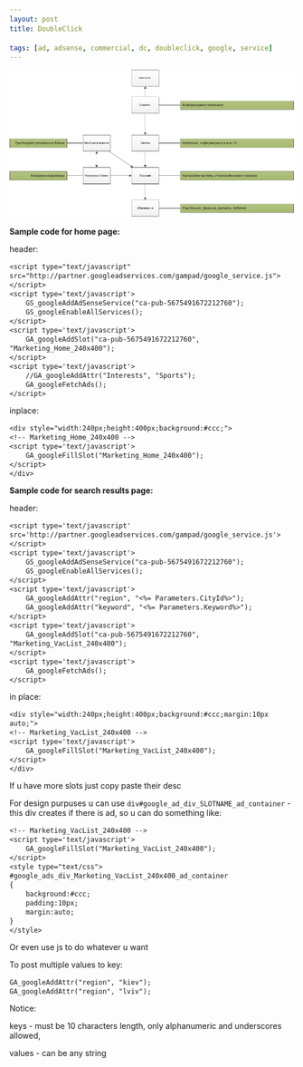 ```yaml
---
layout: post
title: DoubleClick

tags: [ad, adsense, commercial, dc, doubleclick, google, service]
---
```


![screenshot](/images/wp/DoubleClick.png)

**Sample code for home page:**

header:

    <script type="text/javascript" src="http://partner.googleadservices.com/gampad/google_service.js"></script>
    <script type='text/javascript'>
        GS_googleAddAdSenseService("ca-pub-5675491672212760");
        GS_googleEnableAllServices();
    </script>
    <script type='text/javascript'>
        GA_googleAddSlot("ca-pub-5675491672212760", "Marketing_Home_240x400");
    </script>
    <script type='text/javascript'>
        //GA_googleAddAttr("Interests", "Sports");
        GA_googleFetchAds();
    </script>

inplace:

    <div style="width:240px;height:400px;background:#ccc;">
    <!-- Marketing_Home_240x400 -->
    <script type='text/javascript'>
        GA_googleFillSlot("Marketing_Home_240x400");
    </script>
    </div>

**Sample code for search results page:**

header:

    <script type='text/javascript' src='http://partner.googleadservices.com/gampad/google_service.js'>
    </script>
    <script type='text/javascript'>
        GS_googleAddAdSenseService("ca-pub-5675491672212760");
        GS_googleEnableAllServices();
    </script>
    <script type='text/javascript'>
        GA_googleAddAttr("region", "<%= Parameters.CityId%>");
        GA_googleAddAttr("keyword", "<%= Parameters.Keyword%>");
    </script>
    <script type='text/javascript'>
        GA_googleAddSlot("ca-pub-5675491672212760", "Marketing_VacList_240x400");
    </script>
    <script type='text/javascript'>
        GA_googleFetchAds();
    </script>

in place:

    <div style="width:240px;height:400px;background:#ccc;margin:10px auto;">
    <!-- Marketing_VacList_240x400 -->
    <script type='text/javascript'>
        GA_googleFillSlot("Marketing_VacList_240x400");
    </script>
    </div>

If u have more slots just copy paste their desc

For design purpuses u can use `div#google_ad_div_SLOTNAME_ad_container` - this div creates if there is ad, so u can do something like:

    <!-- Marketing_VacList_240x400 -->
    <script type='text/javascript'>
        GA_googleFillSlot("Marketing_VacList_240x400");
    </script>
    <style type="text/css">
    #google_ads_div_Marketing_VacList_240x400_ad_container
    {
        background:#ccc;
        padding:10px;
        margin:auto;
    }
    </style>

Or even use js to do whatever u want

To post multiple values to key:

    GA_googleAddAttr("region", "kiev");
    GA_googleAddAttr("region", "lviv");

Notice:

keys - must be 10 characters length, only alphanumeric and underscores
allowed,

values - can be any string
